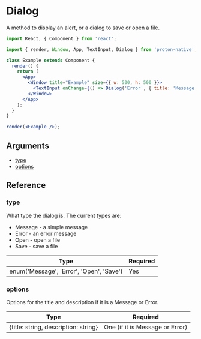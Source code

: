 # Dialog

A method to display an alert, or a dialog to save or open a file.

```jsx
import React, { Component } from 'react';

import { render, Window, App, TextInput, Dialog } from 'proton-native';

class Example extends Component {
  render() {
    return (
      <App>
        <Window title="Example" size={{ w: 500, h: 500 }}>
          <TextInput onChange={() => Dialog('Error', { title: 'Message' })} />
        </Window>
      </App>
    );
  }
}

render(<Example />);
```

## Arguments

- [type](#type)
- [options](#options)

## Reference

### type

What type the dialog is. The current types are:

- Message - a simple message
- Error - an error message
- Open - open a file
- Save - save a file

| **Type**                                 | **Required** |
| ---------------------------------------- | ------------ |
| enum('Message', 'Error', 'Open', 'Save') | Yes          |

### options

Options for the title and description if it is a Message or Error.

| **Type**                             | **Required**                    |
| ------------------------------------ | ------------------------------- |
| {title: string, description: string} | One (if it is Message or Error) |
